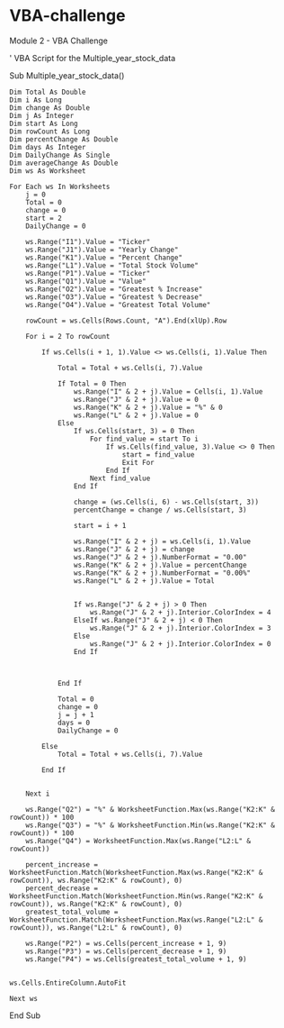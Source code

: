 # VBA-challenge
Module 2 - VBA Challenge

' VBA Script for the Multiple_year_stock_data


Sub Multiple_year_stock_data()
      
    Dim Total As Double
    Dim i As Long
    Dim change As Double
    Dim j As Integer
    Dim start As Long
    Dim rowCount As Long
    Dim percentChange As Double
    Dim days As Integer
    Dim DailyChange As Single
    Dim averageChange As Double
    Dim ws As Worksheet
    
    For Each ws In Worksheets
        j = 0
        Total = 0
        change = 0
        start = 2
        DailyChange = 0
        
        ws.Range("I1").Value = "Ticker"
        ws.Range("J1").Value = "Yearly Change"
        ws.Range("K1").Value = "Percent Change"
        ws.Range("L1").Value = "Total Stock Volume"
        ws.Range("P1").Value = "Ticker"
        ws.Range("Q1").Value = "Value"
        ws.Range("O2").Value = "Greatest % Increase"
        ws.Range("O3").Value = "Greatest % Decrease"
        ws.Range("O4").Value = "Greatest Total Volume"
        
        rowCount = ws.Cells(Rows.Count, "A").End(xlUp).Row
        
        For i = 2 To rowCount
        
            If ws.Cells(i + 1, 1).Value <> ws.Cells(i, 1).Value Then
            
                Total = Total + ws.Cells(i, 7).Value
                
                If Total = 0 Then
                    ws.Range("I" & 2 + j).Value = Cells(i, 1).Value
                    ws.Range("J" & 2 + j).Value = 0
                    ws.Range("K" & 2 + j).Value = "%" & 0
                    ws.Range("L" & 2 + j).Value = 0
                Else
                    If ws.Cells(start, 3) = 0 Then
                        For find_value = start To i
                            If ws.Cells(find_value, 3).Value <> 0 Then
                                start = find_value
                                Exit For
                            End If
                        Next find_value
                    End If
                    
                    change = (ws.Cells(i, 6) - ws.Cells(start, 3))
                    percentChange = change / ws.Cells(start, 3)
                    
                    start = i + 1
                    
                    ws.Range("I" & 2 + j) = ws.Cells(i, 1).Value
                    ws.Range("J" & 2 + j) = change
                    ws.Range("J" & 2 + j).NumberFormat = "0.00"
                    ws.Range("K" & 2 + j).Value = percentChange
                    ws.Range("K" & 2 + j).NumberFormat = "0.00%"
                    ws.Range("L" & 2 + j).Value = Total
                    
                    
                    If ws.Range("J" & 2 + j) > 0 Then
                        ws.Range("J" & 2 + j).Interior.ColorIndex = 4
                    ElseIf ws.Range("J" & 2 + j) < 0 Then
                        ws.Range("J" & 2 + j).Interior.ColorIndex = 3
                    Else
                        ws.Range("J" & 2 + j).Interior.ColorIndex = 0
                    End If
                    
                    
                    
                End If
                
                Total = 0
                change = 0
                j = j + 1
                days = 0
                DailyChange = 0
                
            Else
                Total = Total + ws.Cells(i, 7).Value
            
            End If
        
        
        Next i
        
        ws.Range("Q2") = "%" & WorksheetFunction.Max(ws.Range("K2:K" & rowCount)) * 100
        ws.Range("Q3") = "%" & WorksheetFunction.Min(ws.Range("K2:K" & rowCount)) * 100
        ws.Range("Q4") = WorksheetFunction.Max(ws.Range("L2:L" & rowCount))
   
        percent_increase = WorksheetFunction.Match(WorksheetFunction.Max(ws.Range("K2:K" & rowCount)), ws.Range("K2:K" & rowCount), 0)
        percent_decrease = WorksheetFunction.Match(WorksheetFunction.Min(ws.Range("K2:K" & rowCount)), ws.Range("K2:K" & rowCount), 0)
        greatest_total_volume = WorksheetFunction.Match(WorksheetFunction.Max(ws.Range("L2:L" & rowCount)), ws.Range("L2:L" & rowCount), 0)
        
        ws.Range("P2") = ws.Cells(percent_increase + 1, 9)
        ws.Range("P3") = ws.Cells(percent_decrease + 1, 9)
        ws.Range("P4") = ws.Cells(greatest_total_volume + 1, 9)

          
    ws.Cells.EntireColumn.AutoFit
    
    Next ws
    
    
End Sub
